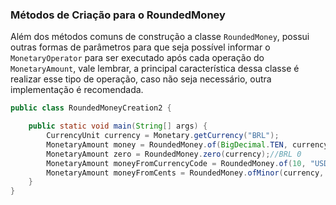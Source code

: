 ### Métodos de Criação para o RoundedMoney



Além dos métodos comuns de construção a classe ```RoundedMoney```, possui outras formas de parâmetros para que seja possível informar o ```MonetaryOperator``` para ser executado após cada operação do ```MonetaryAmount```, vale lembrar, a principal característica dessa classe é realizar esse tipo de operação, caso não seja necessário, outra implementação é recomendada.


```java
public class RoundedMoneyCreation2 {

    public static void main(String[] args) {
        CurrencyUnit currency = Monetary.getCurrency("BRL");
        MonetaryAmount money = RoundedMoney.of(BigDecimal.TEN, currency, MonetaryOperators.rounding()); //BRL 10
        MonetaryAmount zero = RoundedMoney.zero(currency);//BRL 0
        MonetaryAmount moneyFromCurrencyCode = RoundedMoney.of(10, "USD");//USD 10
        MonetaryAmount moneyFromCents = RoundedMoney.ofMinor(currency, 100_00);//BRL 10
    }
}
```